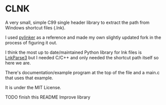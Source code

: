 CLNK
====

A very small, simple C99 single header library to extract the path from
Windows shortcut files (.lnk).

I used [pylinker](https://github.com/perceptionpoint/pylnker)
as a reference and made my own slightly updated fork in the process
of figuring it out.

I think the most up to date/maintained Python library
for lnk files is [LnkParse3](https://github.com/Matmaus/LnkParse3) but
I needed C/C++ and only needed the shortcut path itself so here we are.

There's documentation/example program at the top of the file and a main.c
that uses that example.

It is under the MIT License.

TODO
finish this README
Improve library
